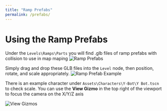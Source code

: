```yaml
---
title: "Ramp Prefabs"
permalink: /prefabs/
---
```


# Using the Ramp Prefabs

Under the `Levels\Ramps\Parts` you will find .glb files of ramp prefabs with collision to use in map maping
![Ramp Prefabs](assets/img/prefabs/prefabs_list.png)

Simply drag and drop these GLB files into the `Level` node, then position, rotate, and scale appropriately.
![Ramp Prefab Example](assets/img/prefabs/ramp_prefabs.png)

There is an example character under `Assets\Characters\Y-Bot\Y Bot.tscn` to check scale.
You can use the **View Gizmo** in the top right of the viewport to focus the camera on the X/Y/Z axis

![View Gizmos](assets/img/prefabs/view_gizmos.gif)
